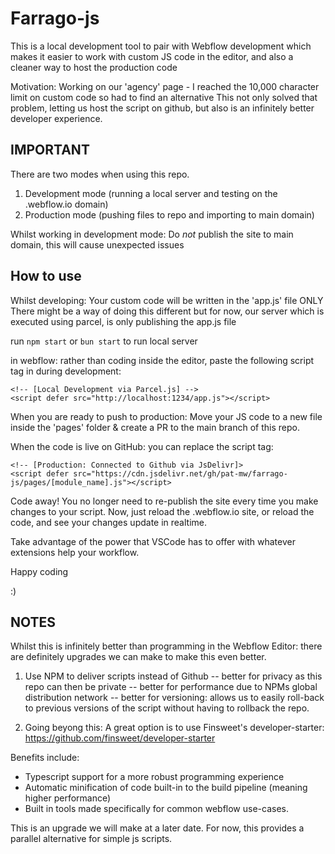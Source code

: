 # Farrago-js

This is a local development tool to pair with Webflow development which makes it easier to work with custom JS code in the editor, and also a cleaner way to host the production code

Motivation: Working on our 'agency' page - I reached the 10,000 character limit on custom code so had to find an alternative
This not only solved that problem, letting us host the script on github, but also is an infinitely better developer experience.

## IMPORTANT
There are two modes when using this repo.

1. Development mode (running a local server and testing on the .webflow.io domain)
2. Production mode (pushing files to repo and importing to main domain)

Whilst working in development mode: Do *not* publish the site to main domain, this will cause unexpected issues

## How to use
Whilst developing: Your custom code will be written in the 'app.js' file ONLY
There might be a way of doing this different but for now, our server which is executed using parcel, is only publishing the app.js file

run `npm start` or `bun start` to run local server

in webflow: rather than coding inside the editor, paste the following script tag in during development:

```
<!-- [Local Development via Parcel.js] -->
<script defer src="http://localhost:1234/app.js"></script>
```

When you are ready to push to production: Move your JS code to a new file inside the 'pages' folder & create a PR to the main branch of this repo.

When the code is live on GitHub: you can replace the script tag:
```
<!-- [Production: Connected to Github via JsDelivr]>
<script defer src="https://cdn.jsdelivr.net/gh/pat-mw/farrago-js/pages/[module_name].js"></script>
```

Code away! You no longer need to re-publish the site every time you make changes to your script. Now, just reload the .webflow.io site, or reload the code, and see your changes update in realtime.

Take advantage of the power that VSCode has to offer with whatever extensions help your workflow.

Happy coding

:)


## NOTES
Whilst this is infinitely better than programming in the Webflow Editor: there are definitely upgrades we can make 
to make this even better.

1. Use NPM to deliver scripts instead of Github 
-- better for privacy as this repo can then be private
-- better for performance due to NPMs global distribution network
-- better for versioning: allows us to easily roll-back to previous versions of the script without having to rollback the repo.


2. Going beyong this: A great option is to use Finsweet's developer-starter: 
https://github.com/finsweet/developer-starter

Benefits include:
- Typescript support for a more robust programming experience
- Automatic minification of code built-in to the build pipeline (meaning higher performance)
- Built in tools made specifically for common webflow use-cases.

This is an upgrade we will make at a later date. For now, this provides a parallel alternative for simple js scripts.